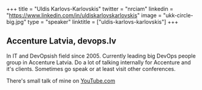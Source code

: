 +++
title = "Uldis Karlovs-Karlovskis"
twitter = "nrciam"
linkedin = "https://www.linkedin.com/in/uldiskarlovskarlovskis"
image = "ukk-circle-big.jpg"
type = "speaker"
linktitle = ["uldis-karlovs-karlovskis"]
+++

<h2>Accenture Latvia, devops.lv</h2>

<p>In IT and DevOpsish field since 2005. Currently leading big DevOps people group in Accenture Latvia. Do a lot of talking internally for Accenture and it's clients. Sometimes go speak or at least visit other conferences.</p>

<p>There's small talk of mine on <a href="https://www.youtube.com/watch?v=Y9xXebpvlBs&t">YouTube.com</a></p>